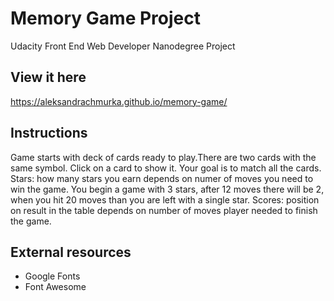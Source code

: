 # Memory Game Project

Udacity Front End Web Developer Nanodegree Project

## View it here
https://aleksandrachmurka.github.io/memory-game/

## Instructions
Game starts with deck of cards ready to play.There are two cards with the same symbol.
Click on a card to show it.
Your goal is to match all the cards.
Stars: how many stars you earn depends on numer of moves you need to win the game. You begin a game with 3 stars, after 12 moves there will be 2, when you hit 20 moves than you are left with a single star.
Scores: position on result in the table depends on number of moves player needed to finish the game.

## External resources
* Google Fonts
* Font Awesome